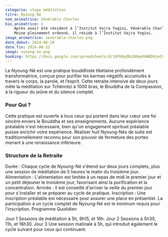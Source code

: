 ```yaml
---
categorie: stage méditation
titre: Nyoung Né
nom_animatrice: Vénérable Charles
bio_animatrice: >
    Après avoir été résident à l’Institut Vajra Yogini, Vénérable Charles a pris l’ordination en 1989. Depuis il a passé plusieurs années en retraite solitaire dans les Pyrénées et en Californie et guide régulièrement des retraites de 108 Nyoung-Nés.   
    Moine pleinement ordonné, il réside à l’Institut Vajra Yogini.
image_animatrice: venerable-charles.png
date_debut: 2024-06-20
date_fin: 2024-06-23
image: nyoung-ne.png
booking: https://docs.google.com/spreadsheets/d/19FKHyONiB8myK4WKD8zeCb3HrGpH6lM1MP-7K3CTEaw/edit#gid=0
---
```


Le Nyoung-Né est une pratique bouddhiste tibétaine profondément transformatrice, conçue pour purifier les karmas négatifs accumulés à travers le corps, la parole, et l’esprit. Cette retraite intensive de deux jours mêle la méditation sur Tchènrézi à 1000 bras, le Bouddha de la Compassion, à la rigueur du jeûne et du silence complet.
<!--more-->

### Pour Qui ?

Cette pratique est ouverte à tous ceux qui portent dans leur cœur une foi sincère envers le Bouddha et ses enseignements. Aucune expérience préalable n'est nécessaire, bien qu'un engagement spirituel préalable puisse enrichir votre expérience. Réaliser huit Nyoung-Nés de suite est traditionnellement reconnu pour son pouvoir de fermeture des portes menant à une renaissance inférieure.

### Structure de la Retraite

Durée : Chaque cycle de Nyoung-Né s'étend sur deux jours complets, plus une session de méditation de 5 heures le matin du troisième jour.
Alimentation : L'alimentation est limitée à un repas de midi le premier jour et un petit déjeuner le troisième jour, favorisant ainsi la purification et la concentration.
Arrivée : Il est conseillé d'arriver la veille du premier jour pour s'installer et se préparer au cycle de pratique.
Inscription : Une inscription préalable est nécessaire pour assurer une place en présentiel. La participation à un cycle complet de Nyoung-Né est le minimum requis pour l'inscription.
Programme Quotidien

Jour 1
Sessions de méditation à 5h, 9h15, et 16h.
Jour 2
Sessions à 5h30, 11h, et 16h30.
Jour 3
Une session matinale à 5h, qui introduit également le cycle suivant pour ceux qui continuent.